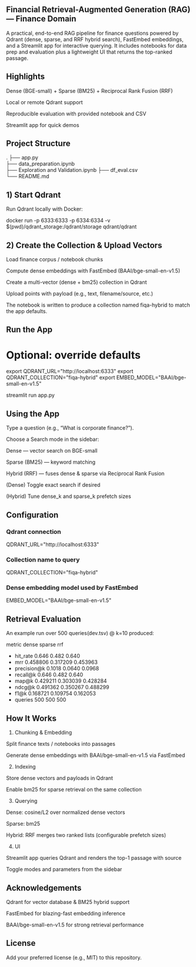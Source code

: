 ## Financial Retrieval-Augmented Generation (RAG) — Finance Domain

A practical, end-to-end RAG pipeline for finance questions powered by Qdrant (dense, sparse, and RRF hybrid search), FastEmbed embeddings, and a Streamlit app for interactive querying. It includes notebooks for data prep and evaluation plus a lightweight UI that returns the top-ranked passage.

## Highlights

Dense (BGE-small) + Sparse (BM25) + Reciprocal Rank Fusion (RRF)

Local or remote Qdrant support

Reproducible evaluation with provided notebook and CSV

Streamlit app for quick demos

## Project Structure

.
├── app.py                         
├── data_preparation.ipynb         
├── Exploration and Validation.ipynb
├── df_eval.csv                   
└── README.md                      

## 1) Start Qdrant

Run Qdrant locally with Docker:

docker run -p 6333:6333 -p 6334:6334 -v $(pwd)/qdrant_storage:/qdrant/storage qdrant/qdrant

## 2) Create the Collection & Upload Vectors

Load finance corpus / notebook chunks

Compute dense embeddings with FastEmbed (BAAI/bge-small-en-v1.5)

Create a multi-vector (dense + bm25) collection in Qdrant

Upload points with payload (e.g., text, filename/source, etc.)

The notebook is written to produce a collection named fiqa-hybrid to match the app defaults.

## Run the App

# Optional: override defaults
export QDRANT_URL="http://localhost:6333"
export QDRANT_COLLECTION="fiqa-hybrid"
export EMBED_MODEL="BAAI/bge-small-en-v1.5"

streamlit run app.py

## Using the App

Type a question (e.g., “What is corporate finance?”).

Choose a Search mode in the sidebar:

Dense — vector search on BGE-small

Sparse (BM25) — keyword matching

Hybrid (RRF) — fuses dense & sparse via Reciprocal Rank Fusion

(Dense) Toggle exact search if desired

(Hybrid) Tune dense_k and sparse_k prefetch sizes

## Configuration
### Qdrant connection
QDRANT_URL="http://localhost:6333"

### Collection name to query
QDRANT_COLLECTION="fiqa-hybrid"

### Dense embedding model used by FastEmbed
EMBED_MODEL="BAAI/bge-small-en-v1.5"

## Retrieval Evaluation

An example run over 500 queries(dev.tsv) @ k=10 produced:

metric	         dense	     sparse	     rrf
- hit_rate	    0.646	     0.482	     0.640
- mrr	        0.458806	 0.317209	 0.453963
- precision@k	0.1018	     0.0640	     0.0968
- recall@k	    0.646	     0.482	     0.640
- map@k	        0.429211	 0.303039	 0.428284
- ndcg@k	    0.491362	 0.350267	 0.488299
- f1@k	        0.168721	 0.109754	 0.162053
- queries	      500	      500	       500


## How It Works 

1. Chunking & Embedding

Split finance texts / notebooks into passages

Generate dense embeddings with BAAI/bge-small-en-v1.5 via FastEmbed

2. Indexing

Store dense vectors and payloads in Qdrant

Enable bm25 for sparse retrieval on the same collection

3. Querying

Dense: cosine/L2 over normalized dense vectors

Sparse: bm25

Hybrid: RRF merges two ranked lists (configurable prefetch sizes)

4. UI

Streamlit app queries Qdrant and renders the top-1 passage with source

Toggle modes and parameters from the sidebar

## Acknowledgements

Qdrant for vector database & BM25 hybrid support

FastEmbed for blazing-fast embedding inference

BAAI/bge-small-en-v1.5 for strong retrieval performance

## License

Add your preferred license (e.g., MIT) to this repository.
